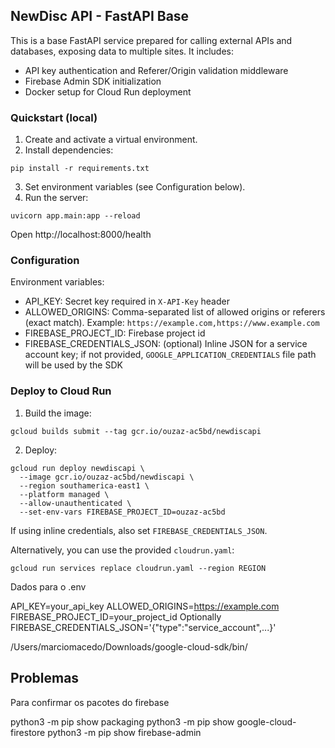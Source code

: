 ## NewDisc API - FastAPI Base

This is a base FastAPI service prepared for calling external APIs and databases, exposing data to multiple sites. It includes:

- API key authentication and Referer/Origin validation middleware
- Firebase Admin SDK initialization
- Docker setup for Cloud Run deployment

### Quickstart (local)

1. Create and activate a virtual environment.
2. Install dependencies:

```
pip install -r requirements.txt
```

3. Set environment variables (see Configuration below).
4. Run the server:

```
uvicorn app.main:app --reload
```

Open http://localhost:8000/health

### Configuration

Environment variables:

- API_KEY: Secret key required in `X-API-Key` header
- ALLOWED_ORIGINS: Comma-separated list of allowed origins or referers (exact match). Example: `https://example.com,https://www.example.com`
- FIREBASE_PROJECT_ID: Firebase project id
- FIREBASE_CREDENTIALS_JSON: (optional) Inline JSON for a service account key; if not provided, `GOOGLE_APPLICATION_CREDENTIALS` file path will be used by the SDK

### Deploy to Cloud Run

1. Build the image:

```
gcloud builds submit --tag gcr.io/ouzaz-ac5bd/newdiscapi
```

2. Deploy:

```
gcloud run deploy newdiscapi \
  --image gcr.io/ouzaz-ac5bd/newdiscapi \
  --region southamerica-east1 \
  --platform managed \
  --allow-unauthenticated \
  --set-env-vars FIREBASE_PROJECT_ID=ouzaz-ac5bd
```

If using inline credentials, also set `FIREBASE_CREDENTIALS_JSON`.

Alternatively, you can use the provided `cloudrun.yaml`:

```
gcloud run services replace cloudrun.yaml --region REGION
```


Dados para o .env

API_KEY=your_api_key
ALLOWED_ORIGINS=https://example.com
FIREBASE_PROJECT_ID=your_project_id
Optionally FIREBASE_CREDENTIALS_JSON='{"type":"service_account",...}'

/Users/marciomacedo/Downloads/google-cloud-sdk/bin/

## Problemas

Para confirmar os pacotes do firebase

python3 -m pip show packaging
python3 -m pip show google-cloud-firestore
python3 -m pip show firebase-admin
